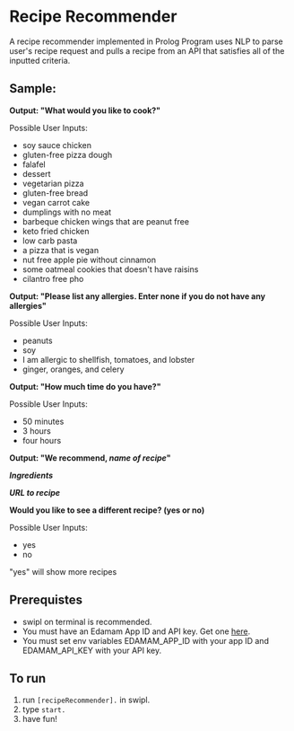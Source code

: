 # Recipe Recommender

A recipe recommender implemented in Prolog
Program uses NLP to parse user's recipe request and pulls a recipe from an API that satisfies all of the inputted criteria. 

## Sample:

**Output: "What would you like to cook?"**

Possible User Inputs:

- soy sauce chicken
- gluten-free pizza dough
- falafel
- dessert
- vegetarian pizza
- gluten-free bread
- vegan carrot cake
- dumplings with no meat
- barbeque chicken wings that are peanut free
- keto fried chicken
- low carb pasta
- a pizza that is vegan
- nut free apple pie without cinnamon
- some oatmeal cookies that doesn't have raisins
- cilantro free pho

**Output: "Please list any allergies. Enter none if you do not have any allergies"**

Possible User Inputs:

- peanuts
- soy
- I am allergic to shellfish, tomatoes, and lobster
- ginger, oranges, and celery

**Output: "How much time do you have?"**

Possible User Inputs:

- 50 minutes
- 3 hours
- four hours


**Output: "We recommend, *name of recipe*"**

***Ingredients***

***URL to recipe***

**Would you like to see a different recipe? (yes or no)**

Possible User Inputs:

- yes
- no

"yes" will show more recipes

## Prerequistes

- swipl on terminal is recommended.
- You must have an Edamam App ID and API key. Get one [here](https://developer.edamam.com/edamam-recipe-api).
- You must set env variables EDAMAM_APP_ID with your app ID and EDAMAM_API_KEY with your API key.

## To run

1. run `[recipeRecommender].` in swipl.
2. type `start.`
3. have fun!

